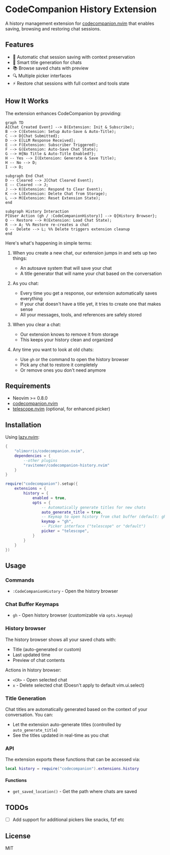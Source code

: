 # CodeCompanion History Extension

A history management extension for [codecompanion.nvim](https://codecompanion.olimorris.dev/) that enables saving, browsing and restoring chat sessions.

## Features

- 🔄 Automatic chat session saving with context preservation
- 🎯 Smart title generation for chats 
- 📚 Browse saved chats with preview
- 🔍 Multiple picker interfaces
- ⚡ Restore chat sessions with full context and tools state

## How It Works

The extension enhances CodeCompanion by providing:

```mermaid
graph TD
A[Chat Created Event] --> B(Extension: Init & Subscribe);
B --> C(Extension: Setup Auto-Save & Auto-Title);
C --> D{Chat Submitted};
D --> E[LLM Response Received];
E --> F(Extension: Subscriber Triggered);
F --> G(Extension: Auto-Save Chat State);
G --> H{No Title & Auto-Title Enabled?};
H -- Yes --> I(Extension: Generate & Save Title);
H -- No --> D;
I --> D;

subgraph End Chat
D -- Cleared --> J[Chat Cleared Event];
E -- Cleared --> J;
J --> K(Extension: Respond to Clear Event);
K --> L(Extension: Delete Chat from Storage);
L --> M(Extension: Reset Extension State);
end

subgraph History Interaction
P[User Action (gh / :CodeCompanionHistory)] --> Q{History Browser};
Q -- Restore --> R(Extension: Load Chat State);
R --> A; %% Restore re-creates a chat
Q -- Delete --> L; %% Delete triggers extension cleanup
end
```

Here's what's happening in simple terms:

1. When you create a new chat, our extension jumps in and sets up two things:
   - An autosave system that will save your chat
   - A title generator that will name your chat based on the conversation

2. As you chat:
   - Every time you get a response, our extension automatically saves everything 
   - If your chat doesn't have a title yet, it tries to create one that makes sense
   - All your messages, tools, and references are safely stored

3. When you clear a chat:
   - Our extension knows to remove it from storage
   - This keeps your history clean and organized

4. Any time you want to look at old chats:
   - Use `gh` or the command to open the history browser
   - Pick any chat to restore it completely
   - Or remove ones you don't need anymore

## Requirements

- Neovim >= 0.8.0
- [codecompanion.nvim](https://codecompanion.olimorris.dev/)
- [telescope.nvim](https://github.com/nvim-telescope/telescope.nvim) (optional, for enhanced picker)

## Installation

Using [lazy.nvim](https://github.com/folke/lazy.nvim):

```lua
{
    "olimorris/codecompanion.nvim",
    dependencies = {
        --other plugins
        "ravitemer/codecompanion-history.nvim"
    }
}
```

```lua
require("codecompanion").setup({
    extensions = {
        history = {
            enabled = true,
            opts = {
                -- Automatically generate titles for new chats
                auto_generate_title = true,
                -- Keymap to open history from chat buffer (default: gh)
                keymap = "gh",
                -- Picker interface ("telescope" or "default")
                picker = "telescope", 
            }
        }
    }
})
```

## Usage 

### Commands

- `:CodeCompanionHistory` - Open the history browser

### Chat Buffer Keymaps

- `gh` - Open history browser (customizable via `opts.keymap`)

### History browser

The history browser shows all your saved chats with:
- Title (auto-generated or custom)
- Last updated time  
- Preview of chat contents

Actions in history browser:
- `<CR>` - Open selected chat
- `x` - Delete selected chat (Doesn't apply to default vim.ui.select)

### Title Generation

Chat titles are automatically generated based on the context of your conversation. You can:

- Let the extension auto-generate titles (controlled by `auto_generate_title`)
- See the titles updated in real-time as you chat

### API

The extension exports these functions that can be accessed via:

```lua
local history = require("codecompanion").extensions.history
```

#### Functions

- `get_saved_location()` - Get the path where chats are saved

## TODOs

- [ ] Add support for additional pickers like snacks, fzf etc

## License

MIT
